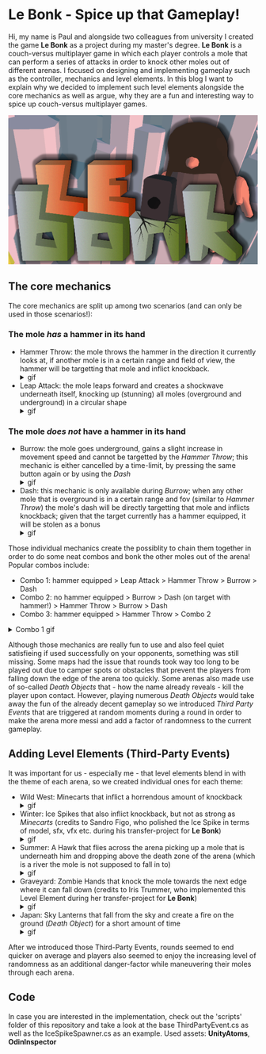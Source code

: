 # Le Bonk - Spice up that Gameplay!
Hi, my name is Paul and alongside two colleagues from university I created the game **Le Bonk** as a project during my master's degree. **Le Bonk** is a couch-versus multiplayer game in which each player controls a mole that can perform a series of attacks in order to knock other moles out of different arenas. I focused on designing and implementing gameplay such as the controller, mechanics and level elements. In this blog I want to explain why we decided to implement such level elements alongside the core mechanics as well as argue, why they are a fun and interesting way to spice up couch-versus multiplayer games.

![](https://github.com/paulp1412/lebonk-blog/blob/main/img/splash.png)

## The core mechanics
The core mechanics are split up among two scenarios (and can only be used in those scenarios!):
### The mole *has* a hammer in its hand
* Hammer Throw: the mole throws the hammer in the direction it currently looks at, if another mole is in a certain range and field of view, the hammer will be targetting that mole and inflict knockback.  <details>
        <summary>gif</summary>
        ![](https://github.com/paulp1412/lebonk-blog/blob/main/gif/hammer_throw.gif)
    </details>
* Leap Attack: the mole leaps forward and creates a shockwave underneath itself, knocking up (stunning) all moles (overground and underground) in a circular shape <details>
        <summary>gif</summary>
        ![](https://github.com/paulp1412/lebonk-blog/blob/main/gif/hammer_leap.gif)
    </details>
### The mole *does not* have a hammer in its hand
* Burrow: the mole goes underground, gains a slight increase in movement speed and cannot be targetted by the *Hammer Throw*; this mechanic is either cancelled by a time-limit, by pressing the same button again or by using the *Dash* <details>
        <summary>gif</summary>
        ![](https://github.com/paulp1412/lebonk-blog/blob/main/gif/burrow.gif)
    </details>
* Dash: this mechanic is only available during *Burrow*; when any other mole that is overground is in a certain range and fov (similar to *Hammer Throw*) the mole's dash will be directly targetting that mole and inflicts knockback; given that the target currently has a hammer equipped, it will be stolen as a bonus <details>
        <summary>gif</summary>
        ![](https://github.com/paulp1412/lebonk-blog/blob/main/gif/dash.gif)
    </details>
  

Those individual mechanics create the possiblity to chain them together in order to do some neat combos and bonk the other moles out of the arena!
Popular combos include:
* Combo 1: hammer equipped > Leap Attack > Hammer Throw > Burrow > Dash
* Combo 2: no hammer equipped > Burrow > Dash (on target with hammer!) > Hammer Throw > Burrow > Dash
* Combo 3: hammer equipped > Hammer Throw > Combo 2

<details>
    <summary>Combo 1 gif</summary>
    ![](https://github.com/paulp1412/lebonk-blog/blob/main/gif/combo_1.gif)
</details>

Although those mechanics are really fun to use and also feel quiet satisfieing if used successfully on your opponents, something was still missing. Some maps had the issue that rounds took way too long to be played out due to camper spots or obstacles that prevent the players from falling down the edge of the arena too quickly. Some arenas also made use of so-called *Death Objects* that - how the name already reveals - kill the player upon contact. However, playing numerous *Death Objects* would take away the fun of the already decent gameplay so we introduced *Third Party Events* that are triggered at random moments during a round in order to make the arena more messi and add a factor of randomness to the current gameplay.

## Adding Level Elements (Third-Party Events)
It was important for us - especially me - that level elements blend in with the theme of each arena, so we created individual ones for each theme:
* Wild West: Minecarts that inflict a horrendous amount of knockback <details>
        <summary>gif</summary>
        ![](https://github.com/paulp1412/lebonk-blog/blob/main/gif/minecart.gif)
    </details>
* Winter: Ice Spikes that also inflict knockback, but not as strong as *Minecarts* (credits to Sandro Figo, who polished the Ice Spike in terms of model, sfx, vfx etc. during his transfer-project for **Le Bonk**) <details>
        <summary>gif</summary>
        ![](https://github.com/paulp1412/lebonk-blog/blob/main/gif/ice_spike.gif)
    </details>
* Summer: A Hawk that flies across the arena picking up a mole that is underneath him and dropping above the death zone of the arena (which is a river the mole is not supposed to fall in to)<details>
        <summary>gif</summary>
        ![](https://github.com/paulp1412/lebonk-blog/blob/main/gif/hawk.gif)
    </details>
* Graveyard: Zombie Hands that knock the mole towards the next edge where it can fall down (credits to Iris Trummer, who implemented this Level Element during her transfer-project for **Le Bonk**)<details>
        <summary>gif</summary>
        ![](https://github.com/paulp1412/lebonk-blog/blob/main/gif/zombie_hands.gif)
    </details>
* Japan: Sky Lanterns that fall from the sky and create a fire on the ground (*Death Object*) for a short amount of time<details>
        <summary>gif</summary>
        ![](https://github.com/paulp1412/lebonk-blog/blob/main/gif/sky_lantern.gif)
    </details>

After we introduced those Third-Party Events, rounds seemed to end quicker on average and players also seemed to enjoy the increasing level of randomness as an additional danger-factor while maneuvering their moles through each arena.

## Code
In case you are interested in the implementation, check out the 'scripts' folder of this repository and take a look at the base ThirdPartyEvent.cs as well as the IceSpikeSpawner.cs as an example. Used assets: **UnityAtoms**, **OdinInspector**
